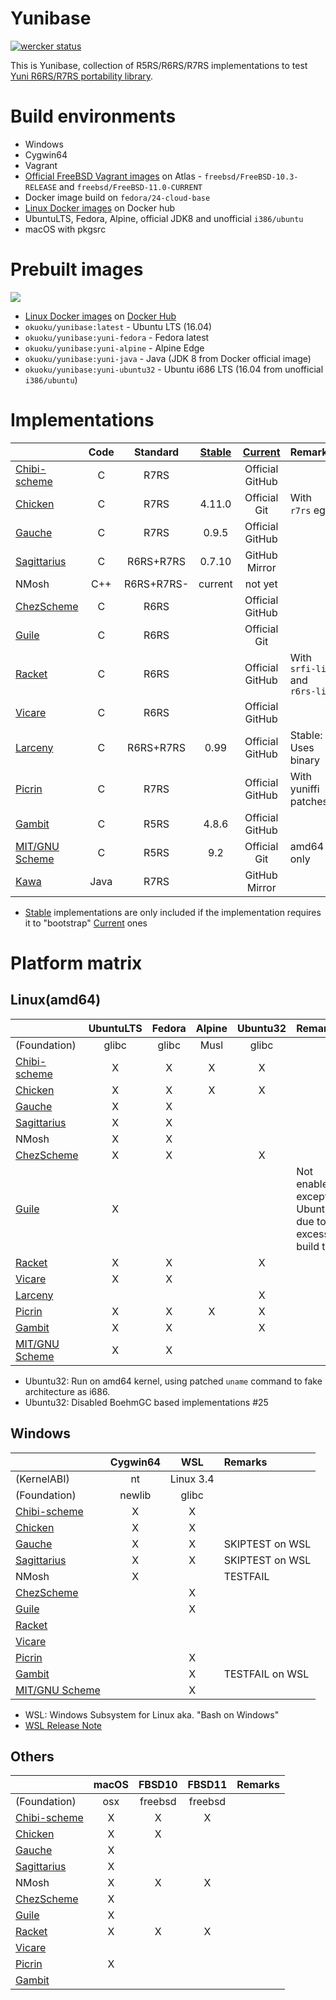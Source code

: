Yunibase
========

[![wercker status](https://app.wercker.com/status/0c36dd5ef969e9f4d3ff7e5ca759faba/m "wercker status")](https://app.wercker.com/project/bykey/0c36dd5ef969e9f4d3ff7e5ca759faba)

This is Yunibase, collection of R5RS/R6RS/R7RS implementations to test [Yuni R6RS/R7RS portability library][].

Build environments
==================

* Windows
 * Cygwin64
* Vagrant
 * [Official FreeBSD Vagrant images][] on Atlas - `freebsd/FreeBSD-10.3-RELEASE` and `freebsd/FreeBSD-11.0-CURRENT` 
 * Docker image build on `fedora/24-cloud-base`
* [Linux Docker images][] on Docker hub
 * UbuntuLTS, Fedora, Alpine, official JDK8 and unofficial `i386/ubuntu`
* macOS with pkgsrc

Prebuilt images
===============

[![](https://images.microbadger.com/badges/image/okuoku/yunibase.svg)](http://microbadger.com/images/okuoku/yunibase "Get your own image badge on microbadger.com")

* [Linux Docker images][] on [Docker Hub][]
 * `okuoku/yunibase:latest` - Ubuntu LTS (16.04)
 * `okuoku/yunibase:yuni-fedora` - Fedora latest
 * `okuoku/yunibase:yuni-alpine` - Alpine Edge
 * `okuoku/yunibase:yuni-java` - Java (JDK 8 from Docker official image)
 * `okuoku/yunibase:yuni-ubuntu32` - Ubuntu i686 LTS (16.04 from unofficial `i386/ubuntu`)

Implementations
===============

|                  |Code     |Standard  |[Stable][]|[Current][]    |Remarks                               |
|:-----------------|:-------:|:--------:|:--------:|:-------------:|:-------------------------------------|
|[Chibi-scheme][]  |C        |R7RS      |          |Official GitHub|                                      |
|[Chicken][]       |C        |R7RS      |4.11.0    |Official Git   |With `r7rs` egg                       |
|[Gauche][]        |C        |R7RS      |0.9.5     |Official GitHub| |
|[Sagittarius][]   |C        |R6RS+R7RS |0.7.10    |GitHub Mirror  |                                      |
|NMosh             |C++      |R6RS+R7RS-|current   |not yet        |                                      |
|[ChezScheme][]    |C        |R6RS      |          |Official GitHub|                                      |
|[Guile][]         |C        |R6RS      |          |Official Git   |                                      |
|[Racket][]        |C        |R6RS      |          |Official GitHub|With `srfi-lib` and `r6rs-lib`        |
|[Vicare][]        |C        |R6RS      |          |Official GitHub|                                      |
|[Larceny][]       |C        |R6RS+R7RS |0.99      |Official GitHub|Stable: Uses binary                   |
|[Picrin][]        |C        |R7RS      |          |Official GitHub|With yuniffi patches                  |
|[Gambit][]        |C        |R5RS      |4.8.6     |Official GitHub|                                      |
|[MIT/GNU Scheme][]|C        |R5RS      |9.2       |Official Git   |amd64 only                            |
|[Kawa][]          |Java     |R7RS      |          |GitHub Mirror  |                                      |

* [Stable][] implementations are only included if the implementation requires it to "bootstrap" [Current][] ones

Platform matrix
===============

Linux(amd64)
------------
|                  |UbuntuLTS|Fedora|Alpine|Ubuntu32|Remarks|
|:-----------------|:-------:|:----:|:----:|:------:|:------|
|(Foundation)      |glibc    |glibc |Musl  |glibc   |       |
|[Chibi-scheme][]  |X        |X     |X     |X       |       |
|[Chicken][]       |X        |X     |X     |X       |       |
|[Gauche][]        |X        |X     |      |        |       |
|[Sagittarius][]   |X        |X     |      |        |       |
|NMosh             |X        |X     |      |        |       |
|[ChezScheme][]    |X        |X     |      |X       |       |
|[Guile][]         |X        |      |      |        |Not enabled except UbuntuLTS due to excessive build time|
|[Racket][]        |X        |X     |      |X       |       |
|[Vicare][]        |X        |X     |      |        |       |
|[Larceny][]       |         |      |      |X       |       |
|[Picrin][]        |X        |X     |X     |X       |       |
|[Gambit][]        |X        |X     |      |X       |       |
|[MIT/GNU Scheme][]|X        |X     |      |        |       |

* Ubuntu32: Run on amd64 kernel, using patched `uname` command to fake architecture as i686.
* Ubuntu32: Disabled BoehmGC based implementations #25

Windows
-------
|                  |Cygwin64|WSL      |Remarks|
|:-----------------|:------:|:-------:|:------|
|(KernelABI)       |nt      |Linux 3.4|       |
|(Foundation)      |newlib  |glibc    |       |
|[Chibi-scheme][]  |X       |X        |       |
|[Chicken][]       |X       |X        |       |
|[Gauche][]        |X       |X        |SKIPTEST on WSL       |
|[Sagittarius][]   |X       |X        |SKIPTEST on WSL       |
|NMosh             |X       |         |TESTFAIL       |
|[ChezScheme][]    |        |X        |       |
|[Guile][]         |        |X        |       |
|[Racket][]        |        |         |       |
|[Vicare][]        |        |         |       |
|[Picrin][]        |        |X        |       |
|[Gambit][]        |        |X        |TESTFAIL on WSL       |
|[MIT/GNU Scheme][]|        |X        |       |

* WSL: Windows Subsystem for Linux aka. "Bash on Windows"
* [WSL Release Note][]

Others
------
|                |macOS     |FBSD10 |FBSD11 |Remarks|
|:---------------|:--------:|:-----:|:-----:|:------|
|(Foundation)    |osx       |freebsd|freebsd|       |
|[Chibi-scheme][]|X         |X      |X      |       |
|[Chicken][]     |X         |X      |       |       |
|[Gauche][]      |X         |       |       |       |
|[Sagittarius][] |X         |       |       |       |
|NMosh           |X         |X      |X      |       |
|[ChezScheme][]  |X         |       |       |       |
|[Guile][]       |X         |       |       |       |
|[Racket][]      |X         |X      |X      |       |
|[Vicare][]      |          |       |       |       |
|[Picrin][]      |X         |       |       |       |
|[Gambit][]      |          |       |       |       |

[Stable]: https://bitbucket.org/okuoku/yunibase-impl-stable
[Current]: https://github.com/okuoku/yunibase/tree/master/impl-current
[Docker Hub]: https://hub.docker.com/r/okuoku/yunibase/
[Yuni R6RS/R7RS portability library]: https://github.com/okuoku/yuni
[Linux Docker images]: https://github.com/okuoku/yunibase/tree/master/hosts/docker-linux
[Official FreeBSD Vagrant images]: https://atlas.hashicorp.com/FreeBSD/

[Chibi-scheme]: http://synthcode.com/wiki/chibi-scheme
[Gauche]: http://practical-scheme.net/gauche/
[Sagittarius]: https://bitbucket.org/ktakashi/sagittarius-scheme/wiki/Home
[Chicken]: http://www.call-cc.org/
[Guile]: http://www.gnu.org/software/guile/
[Racket]: https://racket-lang.org/
[Vicare]: http://marcomaggi.github.io/vicare.html
[Kawa]: http://www.gnu.org/software/kawa/
[Larceny]: http://www.larcenists.org/
[ChezScheme]: https://github.com/cisco/ChezScheme
[Gambit]: http://gambitscheme.org/
[Rapid-gambit]: https://github.com/okuoku/rapid-gambit
[Picrin]: https://github.com/picrin-scheme/picrin
[MIT/GNU Scheme]: https://www.gnu.org/software/mit-scheme/
[WSL Release Note]: https://msdn.microsoft.com/en-us/commandline/wsl/release_notes
